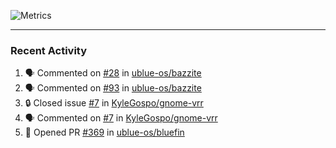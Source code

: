 ![Metrics](https://metrics.lecoq.io/KyleGospo?template=classic&base=header%2C%20activity%2C%20community%2C%20repositories%2C%20metadata&base.indepth=false&base.hireable=false&base.skip=false&config.timezone=America%2FLos_Angeles)

---
### Recent Activity
<!--START_SECTION:activity-->
1. 🗣 Commented on [#28](https://github.com/ublue-os/bazzite/pull/28#issuecomment-1666250585) in [ublue-os/bazzite](https://github.com/ublue-os/bazzite)
2. 🗣 Commented on [#93](https://github.com/ublue-os/bazzite/issues/93#issuecomment-1666225369) in [ublue-os/bazzite](https://github.com/ublue-os/bazzite)
3. 🔒 Closed issue [#7](https://github.com/KyleGospo/gnome-vrr/issues/7) in [KyleGospo/gnome-vrr](https://github.com/KyleGospo/gnome-vrr)
4. 🗣 Commented on [#7](https://github.com/KyleGospo/gnome-vrr/issues/7#issuecomment-1666217337) in [KyleGospo/gnome-vrr](https://github.com/KyleGospo/gnome-vrr)
5. 💪 Opened PR [#369](https://github.com/ublue-os/bluefin/pull/369) in [ublue-os/bluefin](https://github.com/ublue-os/bluefin)
<!--END_SECTION:activity-->
